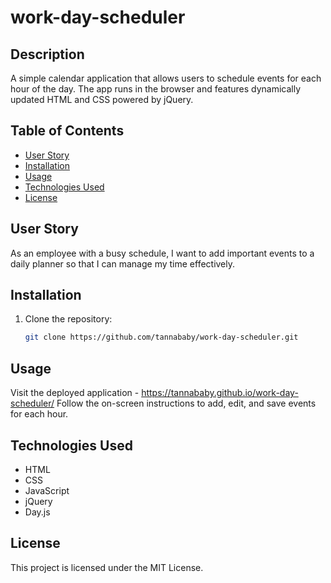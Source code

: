 # work-day-scheduler

## Description

A simple calendar application that allows users to schedule events for each hour of the day. The app runs in the browser and features dynamically updated HTML and CSS powered by jQuery.

## Table of Contents

- [User Story](#user-story)
- [Installation](#installation)
- [Usage](#usage)
- [Technologies Used](#technologies-used)
- [License](#license)

## User Story

As an employee with a busy schedule, I want to add important events to a daily planner so that I can manage my time effectively.

## Installation

1. Clone the repository:

   ```bash
   git clone https://github.com/tannababy/work-day-scheduler.git
   ```

## Usage

Visit the deployed application - https://tannababy.github.io/work-day-scheduler/
Follow the on-screen instructions to add, edit, and save events for each hour.

## Technologies Used

- HTML
- CSS
- JavaScript
- jQuery
- Day.js

## License

This project is licensed under the MIT License.
